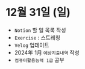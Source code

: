 # 12월 31일 (일)

- `Notion` 할 일 목록 작성
- `Exercise` : 스트레칭
- `Velog` 업데이트
- 2024年 1月 `예상지출내역` 작성
- `컴퓨터활용능력 1급` 공부
